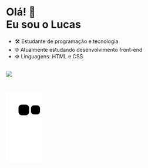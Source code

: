 <h1> Olá! 👋<br> Eu sou o Lucas</h1>

<ul>
  <li> 🛠 Estudante de programação e tecnologia
  <li> 🌐 Atualmente estudando desenvolvimento front-end
  <li> ⚙ Linguagens: HTML e CSS
</ul>
<br>
<a href="https://github.com/heviki">
  <img height="180em" src="https://github-readme-stats.vercel.app/api?username=heviki&show_icons=true&theme=dracula&include_all_commits=true&count_private=true"/>
</div>
<h1></h1>
<section>
  <a href="https://github.com/heviki">
    <img src="https://github.com/heviki/heviki/blob/output/github-contribution-grid-snake.svg" alt="Github Contributions">
  </a>
</section>




